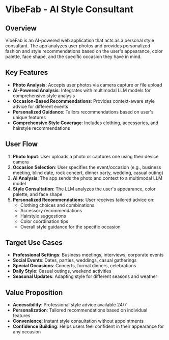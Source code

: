 # VibeFab - AI Style Consultant

## Overview
VibeFab is an AI-powered web application that acts as a personal style consultant. The app analyzes user photos and provides personalized fashion and style recommendations based on the user's appearance, color palette, face shape, and the specific occasion they have in mind.

## Key Features
- **Photo Analysis**: Accepts user photos via camera capture or file upload
- **AI-Powered Analysis**: Integrates with multimodal LLM models for comprehensive style analysis
- **Occasion-Based Recommendations**: Provides context-aware style advice for different events
- **Personalized Guidance**: Tailors recommendations based on user's unique features
- **Comprehensive Style Coverage**: Includes clothing, accessories, and hairstyle recommendations

## User Flow
1. **Photo Input**: User uploads a photo or captures one using their device camera
2. **Occasion Selection**: User specifies the event/occasion (e.g., business meeting, blind date, rock concert, dinner party, wedding, casual outing)
3. **AI Analysis**: The app sends the photo and context to a multimodal LLM model
4. **Style Consultation**: The LLM analyzes the user's appearance, color palette, and face shape
5. **Personalized Recommendations**: User receives tailored advice on:
   - Clothing choices and combinations
   - Accessory recommendations
   - Hairstyle suggestions
   - Color coordination tips
   - Overall style guidance for the specific occasion

## Target Use Cases
- **Professional Settings**: Business meetings, interviews, corporate events
- **Social Events**: Dates, parties, weddings, casual gatherings
- **Special Occasions**: Concerts, formal dinners, celebrations
- **Daily Style**: Casual outings, weekend activities
- **Seasonal Updates**: Adapting style for different seasons and weather

## Value Proposition
- **Accessibility**: Professional style advice available 24/7
- **Personalization**: Tailored recommendations based on individual features
- **Convenience**: Instant style consultation without appointments
- **Confidence Building**: Helps users feel confident in their appearance for any occasion